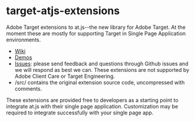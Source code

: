 # target-atjs-extensions
Adobe Target extensions to at.js--the new library for Adobe Target.  At the moment these are mostly for supporting Target in Single Page Application environments. 

* [Wiki](https://github.com/Adobe-Marketing-Cloud/target-atjs-extensions/wiki)
* [Demos](http://adobe-marketing-cloud.github.io/target-sdk-libraries/demos/)
* [Issues](https://github.com/Adobe-Marketing-Cloud/target-atjs-extensions/issues): please send feedback and questions through Github issues and we will respond as best we can.  These extensions are not supported by Adobe Client Care or Target Engineering.
* /src/ contains the original extension source code, uncompressed with comments.

These extensions are provided free to developers as a starting point to integrate at.js with their single page application. Customization may be required to integrate successfully with your single page app.
